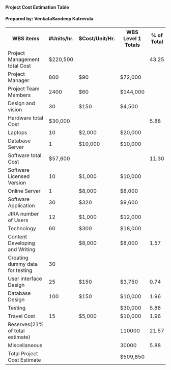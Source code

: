  <h4>Project Cost Estimation Table </h4>
<h4>Prepared by:  VenkataSandeep Katrevula</h4>   
 

<table class="tg">
  <tr>
    <th class="tg-amwm">WBS items</th>
    <th class="tg-amwm">#Units/hr.</th>
    <th class="tg-amwm">$Cost/Unit/Hr.</th>
    <th class="tg-amwm">WBS Level 1 Totals</th>
    <th class="tg-amwm">% of Total</th>
  </tr>
  <tr>
    <td class="tg-8zwo">Project Management total Cost</td>
    <td class="tg-baqh">$220,500</td>
    <td class="tg-baqh"></td>
    <td class="tg-baqh"></td>
    <td class="tg-baqh">43.25</td>
  </tr>
  <tr>
    <td class="tg-0lax">Project Manager</td>
    <td class="tg-baqh">800</td>
    <td class="tg-baqh">$90</td>
    <td class="tg-baqh">$72,000</td>
    <td class="tg-baqh"></td>
  </tr>
  <tr>
    <td class="tg-0lax">Project Team Members</td>
    <td class="tg-baqh">2400</td>
    <td class="tg-baqh">$60</td>
    <td class="tg-baqh">$144,000</td>
    <td class="tg-baqh"></td>
  </tr>
  <tr>
    <td class="tg-0lax">Design and vision</td>
    <td class="tg-baqh">30</td>
    <td class="tg-baqh">$150</td>
    <td class="tg-baqh">$4,500</td>
    <td class="tg-baqh"></td>
  </tr>
  <tr>
    <td class="tg-8zwo">Hardware total Cost</td>
    <td class="tg-baqh">$30,000</td>
    <td class="tg-baqh"></td>
    <td class="tg-baqh"></td>
    <td class="tg-baqh">5.88</td>
  </tr>
  <tr>
    <td class="tg-0lax">Laptops</td>
    <td class="tg-baqh">10</td>
    <td class="tg-baqh">$2,000</td>
    <td class="tg-baqh">$20,000</td>
    <td class="tg-baqh"></td>
  </tr>
  <tr>
    <td class="tg-0lax">Database Server</td>
    <td class="tg-baqh">1</td>
    <td class="tg-baqh">$10,000</td>
    <td class="tg-baqh">$10,000</td>
    <td class="tg-baqh"></td>
  </tr>
  <tr>
    <td class="tg-8zwo">Software total Cost</td>
    <td class="tg-baqh">$57,600</td>
    <td class="tg-baqh"></td>
    <td class="tg-baqh"></td>
    <td class="tg-baqh">11.30</td>
  </tr>
  <tr>
    <td class="tg-0lax">Software Licensed Version</td>
    <td class="tg-baqh">10</td>
    <td class="tg-baqh">$1,000</td>
    <td class="tg-baqh">$10,000</td>
    <td class="tg-baqh"></td>
  </tr>
  <tr>
    <td class="tg-0lax">Online Server</td>
    <td class="tg-baqh">1</td>
    <td class="tg-baqh">$8,000</td>
    <td class="tg-baqh">$8,000</td>
    <td class="tg-baqh"></td>
  </tr>
  <tr>
    <td class="tg-0lax">Software Application</td>
    <td class="tg-baqh">30</td>
    <td class="tg-baqh">$320</td>
    <td class="tg-baqh">$9,600</td>
    <td class="tg-baqh"></td>
  </tr>
  <tr>
    <td class="tg-0lax">JIRA number of Users</td>
    <td class="tg-baqh">12</td>
    <td class="tg-baqh">$1,000</td>
    <td class="tg-baqh">$12,000</td>
    <td class="tg-baqh"></td>
  </tr>
  <tr>
    <td class="tg-0lax">Technology</td>
    <td class="tg-baqh">60</td>
    <td class="tg-baqh">$300</td>
    <td class="tg-baqh">$18,000</td>
    <td class="tg-baqh"></td>
  </tr>
  <tr>
    <td class="tg-0lax">Content Developing and Writing</td>
    <td class="tg-baqh"></td>
    <td class="tg-baqh">$8,000</td>
    <td class="tg-baqh">$8,000</td>
    <td class="tg-baqh">1.57</td>
  </tr>
  <tr>
    <td class="tg-0lax">Creating dummy data for testing</td>
    <td class="tg-baqh">30</td>
    <td class="tg-baqh"></td>
    <td class="tg-baqh"></td>
    <td class="tg-baqh"></td>
  </tr>
  <tr>
    <td class="tg-0lax">User interface Design</td>
    <td class="tg-baqh">25</td>
    <td class="tg-baqh">$150</td>
    <td class="tg-baqh">$3,750</td>
    <td class="tg-baqh">0.74</td>
  </tr>
  <tr>
    <td class="tg-0lax">Database Design</td>
    <td class="tg-baqh">100</td>
    <td class="tg-baqh">$150</td>
    <td class="tg-baqh">$10,000</td>
    <td class="tg-baqh">1.96</td>
  </tr>
  <tr>
    <td class="tg-0lax">Testing</td>
    <td class="tg-baqh"></td>
    <td class="tg-baqh"></td>
    <td class="tg-baqh">$30,000</td>
    <td class="tg-baqh">5.88</td>
  </tr>
  <tr>
    <td class="tg-0lax">Travel Cost</td>
    <td class="tg-baqh">15</td>
    <td class="tg-baqh">$5,000</td>
    <td class="tg-baqh">$10,000</td>
    <td class="tg-baqh">1.96</td>
  </tr>
  <tr>
    <td class="tg-8zwo">Reserves(21% of total estimate)</td>
    <td class="tg-baqh"></td>
    <td class="tg-baqh"></td>
    <td class="tg-baqh">110000</td>
    <td class="tg-baqh">21.57</td>
  </tr>
  <tr>
    <td class="tg-0lax">Miscellaneous</td>
    <td class="tg-baqh"></td>
    <td class="tg-baqh"></td>
    <td class="tg-baqh">30000</td>
    <td class="tg-baqh">5.88</td>
  </tr>
  <tr>
    <td class="tg-0lax">Total Project Cost Estimate</td>
    <td class="tg-baqh"></td>
    <td class="tg-baqh"></td>
    <td class="tg-baqh">$509,850</td>
    <td class="tg-baqh"></td>
  </tr>
</table>
